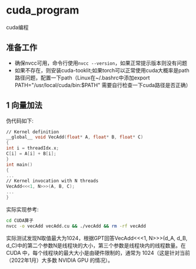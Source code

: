 # cuda_program
cuda编程
## 准备工作
* 确保nvcc可用，命令行使用`nvcc --version`，如果正常提示版本则没有问题
* 如果不存在，则安装cuda-tooklit;如果torch可以正常使用cuda大概率是path路径问题，配置一下path（Linux在~/.bashrc中添加export PATH="/usr/local/cuda/bin:$PATH"
  需要自行检查一下cuda路径是否正确）
## 1 向量加法
伪代码如下:
```cpp
∕∕ Kernel definition
__global__ void VecAdd(float* A, float* B, float* C)
{
int i = threadIdx.x;
C[i] = A[i] + B[i];
}
int main()
{
...
∕∕ Kernel invocation with N threads
VecAdd<<<1, N>>>(A, B, C);
...
}
```
实际实现参考:
```bash
cd CUDA算子
nvcc -o vecAdd vecAdd.cu && ./vecAdd && rm -rf vecAdd
```
实际测试发现N取值最大为1024，根据GPT回答VecAdd<<<1, N>>>(d_A, d_B, d_C)中的第二个参数N是线程块的大小，第三个参数是线程块内的线程数量。在 CUDA 中，每个线程块的最大大小是由硬件限制的，通常为 1024（这是针对当前（2022年1月）大多数 NVIDIA GPU 的情况）。
